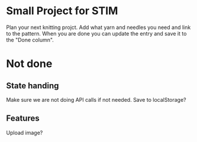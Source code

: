 # Small Project for STIM 
Plan your next knitting projct. Add what yarn and needles you need and link to the pattern. When you are done you can update the entry and save it to the "Done column".

# Not done

## State handing
Make sure we are not doing API calls if not needed.
Save to localStorage?

## Features
Upload image? 


